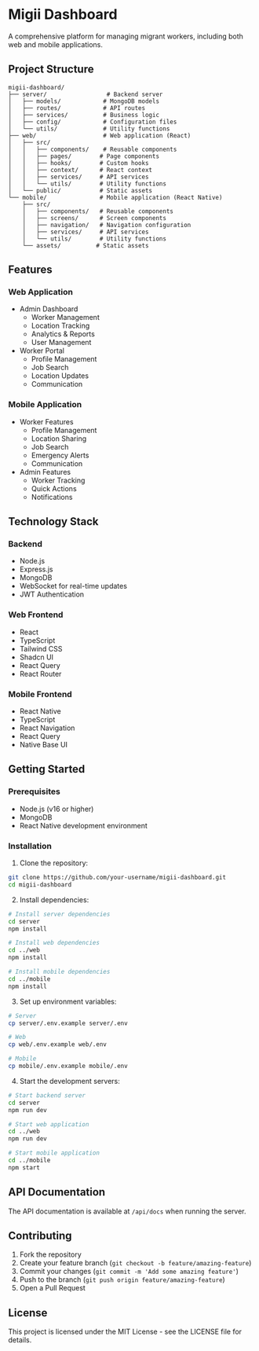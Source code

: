 # Migii Dashboard

A comprehensive platform for managing migrant workers, including both web and mobile applications.

## Project Structure

```
migii-dashboard/
├── server/                 # Backend server
│   ├── models/            # MongoDB models
│   ├── routes/            # API routes
│   ├── services/          # Business logic
│   ├── config/            # Configuration files
│   └── utils/             # Utility functions
├── web/                   # Web application (React)
│   ├── src/
│   │   ├── components/    # Reusable components
│   │   ├── pages/        # Page components
│   │   ├── hooks/        # Custom hooks
│   │   ├── context/      # React context
│   │   ├── services/     # API services
│   │   └── utils/        # Utility functions
│   └── public/           # Static assets
└── mobile/               # Mobile application (React Native)
    ├── src/
    │   ├── components/   # Reusable components
    │   ├── screens/      # Screen components
    │   ├── navigation/   # Navigation configuration
    │   ├── services/     # API services
    │   └── utils/        # Utility functions
    └── assets/          # Static assets
```

## Features

### Web Application
- Admin Dashboard
  - Worker Management
  - Location Tracking
  - Analytics & Reports
  - User Management
- Worker Portal
  - Profile Management
  - Job Search
  - Location Updates
  - Communication

### Mobile Application
- Worker Features
  - Profile Management
  - Location Sharing
  - Job Search
  - Emergency Alerts
  - Communication
- Admin Features
  - Worker Tracking
  - Quick Actions
  - Notifications

## Technology Stack

### Backend
- Node.js
- Express.js
- MongoDB
- WebSocket for real-time updates
- JWT Authentication

### Web Frontend
- React
- TypeScript
- Tailwind CSS
- Shadcn UI
- React Query
- React Router

### Mobile Frontend
- React Native
- TypeScript
- React Navigation
- React Query
- Native Base UI

## Getting Started

### Prerequisites
- Node.js (v16 or higher)
- MongoDB
- React Native development environment

### Installation

1. Clone the repository:
```bash
git clone https://github.com/your-username/migii-dashboard.git
cd migii-dashboard
```

2. Install dependencies:
```bash
# Install server dependencies
cd server
npm install

# Install web dependencies
cd ../web
npm install

# Install mobile dependencies
cd ../mobile
npm install
```

3. Set up environment variables:
```bash
# Server
cp server/.env.example server/.env

# Web
cp web/.env.example web/.env

# Mobile
cp mobile/.env.example mobile/.env
```

4. Start the development servers:
```bash
# Start backend server
cd server
npm run dev

# Start web application
cd ../web
npm run dev

# Start mobile application
cd ../mobile
npm start
```

## API Documentation

The API documentation is available at `/api/docs` when running the server.

## Contributing

1. Fork the repository
2. Create your feature branch (`git checkout -b feature/amazing-feature`)
3. Commit your changes (`git commit -m 'Add some amazing feature'`)
4. Push to the branch (`git push origin feature/amazing-feature`)
5. Open a Pull Request

## License

This project is licensed under the MIT License - see the LICENSE file for details.


